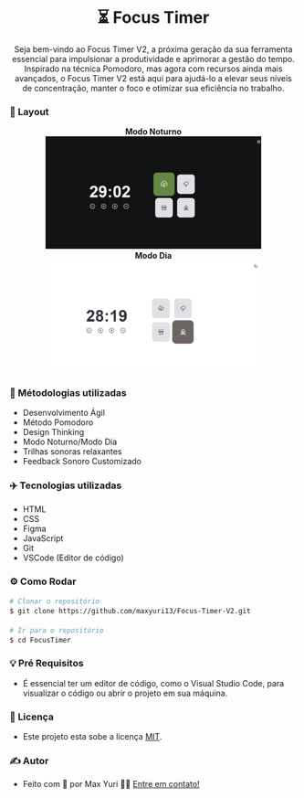 <h1 align="center"> 
    ⏳ Focus Timer
</h1>
<p align="center">
 Seja bem-vindo ao Focus Timer V2, a próxima geração da sua ferramenta essencial para impulsionar a produtividade e aprimorar a gestão do tempo. Inspirado na técnica Pomodoro, mas agora com recursos ainda mais avançados, o Focus Timer V2 está aqui para ajudá-lo a elevar seus níveis de concentração, manter o foco e otimizar sua eficiência no trabalho.
</p>

### 📰 Layout

<p align="center">
  <strong>Modo Noturno</strong>
  <br>
  <img
    alt="Focus Timer V2"
    title="Focus Timer V2"
    src="/Assets/Focus Timer V2 Night Mode.png" width="75%" height="75%"
  />
  <br>
  <strong>Modo Dia</strong>
  <br>
  <img
    alt="Focus Timer V2"
    title="Focus Timer V2"
    src="/Assets/Focus Timer V2 Sun Mode.png" width="75%" height="25%"
  />
</p>

### 👀 Métodologias utilizadas 
  - Desenvolvimento Ágil
  - Método Pomodoro
  - Design Thinking
  - Modo Noturno/Modo Dia
  - Trilhas sonoras relaxantes
  - Feedback Sonoro Customizado

### ✈️ Tecnologias utilizadas
  - HTML
  - CSS
  - Figma
  - JavaScript
  - Git
  - VSCode (Editor de código)
  
### ⚙️ Como Rodar

```bash
# Clonar o repositório
$ git clone https://github.com/maxyuri13/Focus-Timer-V2.git

# Ir para o repositório
$ cd FocusTimer
```

### 💡 Pré Requisitos
  - É essencial ter um editor de código, como o Visual Studio Code, para visualizar o código ou abrir o projeto em sua máquina. 


### 📝 Licença

- Este projeto esta sobe a licença [MIT](/LICENSE).

### ✍ Autor

- Feito com 💛 por Max Yuri 👋🏽 [Entre em contato!](https://www.linkedin.com/in/maxyuri13/)